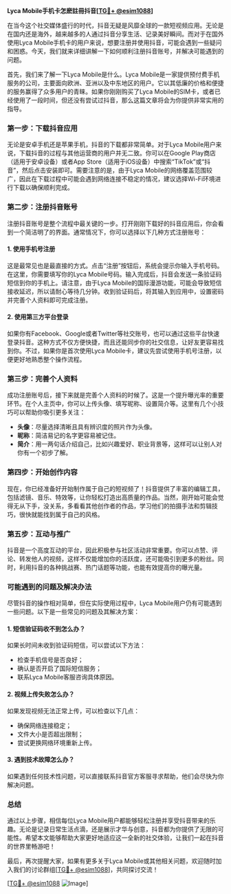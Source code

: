 **Lyca Mobile手机卡怎麽註冊抖音[[TG💪+ @esim1088](https://t.me/s/esim1088)]**

在当今这个社交媒体盛行的时代，抖音无疑是风靡全球的一款短视频应用。无论是在国内还是海外，越来越多的人通过抖音分享生活、记录美好瞬间。而对于在国外使用Lyca Mobile手机卡的用户来说，想要注册并使用抖音，可能会遇到一些疑问和困惑。今天，我们就来详细讲解一下如何顺利注册抖音账号，并解决可能遇到的问题。

首先，我们来了解一下Lyca Mobile是什么。Lyca Mobile是一家提供预付费手机服务的公司，主要面向欧洲、亚洲以及中东地区的用户。它以其低廉的价格和便捷的服务赢得了众多用户的青睐。如果你刚刚购买了Lyca Mobile的SIM卡，或者已经使用了一段时间，但还没有尝试过抖音，那么这篇文章将会为你提供非常实用的指导。

### **第一步：下载抖音应用**

无论是安卓手机还是苹果手机，抖音的下载都非常简单。对于Lyca Mobile用户来说，下载抖音的过程与其他运营商的用户并无二致。你可以在Google Play商店（适用于安卓设备）或者App Store（适用于iOS设备）中搜索“TikTok”或“抖音”，然后点击安装即可。需要注意的是，由于Lyca Mobile的网络覆盖范围较广，因此在下载过程中可能会遇到网络连接不稳定的情况，建议选择Wi-Fi环境进行下载以确保顺利完成。

### **第二步：注册抖音账号**

注册抖音账号是整个流程中最关键的一步。打开刚刚下载好的抖音应用后，你会看到一个简洁明了的界面。通常情况下，你可以选择以下几种方式注册账号：

#### **1. 使用手机号注册**
这是最常见也是最直接的方式。点击“注册”按钮后，系统会提示你输入手机号码。在这里，你需要填写你的Lyca Mobile号码。输入完成后，抖音会发送一条验证码短信到你的手机上。请注意，由于Lyca Mobile的国际漫游功能，可能会导致短信接收延迟，所以请耐心等待几分钟。收到验证码后，将其输入到应用中，设置密码并完善个人资料即可完成注册。

#### **2. 使用第三方平台登录**
如果你有Facebook、Google或者Twitter等社交账号，也可以通过这些平台快速登录抖音。这种方式不仅方便快捷，而且还能同步你的社交信息，让好友更容易找到你。不过，如果你是首次使用Lyca Mobile卡，建议先尝试使用手机号注册，以便更好地熟悉整个操作流程。

### **第三步：完善个人资料**

成功注册账号后，接下来就是完善个人资料的时候了。这是一个提升曝光率的重要环节。在个人主页中，你可以上传头像、填写昵称、设置简介等。这里有几个小技巧可以帮助你吸引更多关注：

- **头像**：尽量选择清晰且具有辨识度的照片作为头像。
- **昵称**：简洁易记的名字更容易被记住。
- **简介**：用一两句话介绍自己，比如兴趣爱好、职业背景等，这样可以让别人对你有一个初步了解。

### **第四步：开始创作内容**

现在，你已经准备好开始制作属于自己的短视频了！抖音提供了丰富的编辑工具，包括滤镜、音乐、特效等，让你轻松打造出高质量的作品。当然，刚开始可能会觉得无从下手，没关系，多看看其他创作者的作品，学习他们的拍摄手法和剪辑技巧，很快就能找到属于自己的风格。

### **第五步：互动与推广**

抖音是一个高度互动的平台，因此积极参与社区活动非常重要。你可以点赞、评论、转发他人的视频，这样不仅能增加你的活跃度，还可能吸引到更多的粉丝。同时，利用抖音的各种挑战赛、热门话题等功能，也能有效提高你的曝光量。

### **可能遇到的问题及解决办法**

尽管抖音的操作相对简单，但在实际使用过程中，Lyca Mobile用户仍有可能遇到一些问题。以下是一些常见的问题及其解决方案：

#### **1. 短信验证码收不到怎么办？**
如果长时间未收到验证码短信，可以尝试以下方法：
- 检查手机信号是否良好；
- 确认是否开启了国际短信服务；
- 联系Lyca Mobile客服咨询具体原因。

#### **2. 视频上传失败怎么办？**
如果发现视频无法正常上传，可以检查以下几点：
- 确保网络连接稳定；
- 文件大小是否超出限制；
- 尝试更换网络环境重新上传。

#### **3. 遇到技术故障怎么办？**
如果遇到任何技术性问题，可以直接联系抖音官方客服寻求帮助，他们会尽快为你解决问题。

### **总结**

通过以上步骤，相信每位Lyca Mobile用户都能够轻松注册并享受抖音带来的乐趣。无论是记录日常生活点滴，还是展示才华与创意，抖音都为你提供了无限的可能性。希望本文能够帮助大家更好地适应这一全新的社交体验，让我们一起在抖音的世界里畅游吧！

最后，再次提醒大家，如果有更多关于Lyca Mobile或其他相关问题，欢迎随时加入我们的讨论群组[[TG💪+ @esim1088](https://t.me/s/esim1088)]，共同探讨交流！

[[TG💪+ @esim1088](https://t.me/s/esim1088) ![Image](https://i.postimg.cc/4NQfJmqS/Snipaste-2025-05-13-00-14-12.png)]